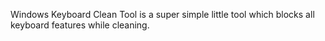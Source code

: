 Windows Keyboard Clean Tool is a super simple little tool which blocks all keyboard features while cleaning.

